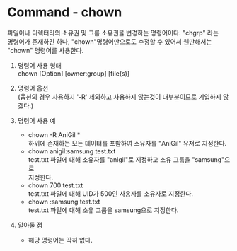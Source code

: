 Command - chown
===============
파일이나 디렉터리의 소유권 및 그룹 소유권을 변경하는 명령어이다. "chgrp" 라는<br>
명령어가 존재하긴 하나, "chown"명령어만으로도 수정할 수 있어서 웬만해서는<br>
"chown" 명령어를 사용한다.<br>

1. 명령어 사용 형태<br>
chown [Option] [owner:group] [file(s)]

2. 명령어 옵션<br>
(옵션의 경우 사용하지 '-R' 제외하고 사용하지 않는것이 대부분이므로 기입하지 않겠다.)

3. 명령어 사용 예<br>
    - chown -R AniGil *<br>
        하위에 존재하는 모든 데이터를 포함하여 소유자를 "AniGil" 유저로 지정한다.
    - chown anigil:samsung test.txt<br>
        test.txt 파일에 대해 소유자를 "anigil"로 지정하고 소유 그룹을 "samsung"으로<br>
        지정한다.
    - chown 700 test.txt<br>
        test.txt 파일에 대해 UID가 500인 사용자를 소유자로 지정한다.
    - chown :samsung test.txt<br>
        test.txt 파일에 대해 소유 그룹을 samsung으로 지정한다.

4. 알아둘 점<br>
    - 해당 명령어는 딱히 없다.